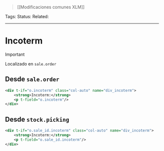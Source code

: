> [[Modificaciones comunes XLM]]

Tags: 
Status: 
Related: 

___

# Incoterm

> [!IMPORTANT]
> Localizado en `sale.order`

## Desde `sale.order`
```xml
<div t-if="o.incoterm" class="col-auto" name="div_incoterm">
	<strong>Incoterm:</strong>
	<p t-field="o.incoterm"/>
</div>
```

## Desde `stock.picking`
```xml
<div t-if="o.sale_id.incoterm" class="col-auto" name="div_incoterm">
	<strong>Incoterm:</strong>
	<p t-field="o.sale_id.incoterm"/>
</div>
```

